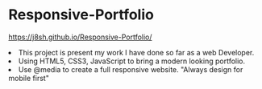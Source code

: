 # Responsive-Portfolio
https://j8sh.github.io/Responsive-Portfolio/

<li>This project is present my work I have done so far as a web Developer.</li> 
<li>Using HTML5, CSS3, JavaScript to bring a modern looking portfolio.</li>
<li>Use @media to create a full responsive website. "Always design for mobile first" </li>
